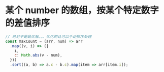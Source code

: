 # 某个 number 的数组，按某个特定数字的差值排序

```js
// 绝对不是最优解。。。优化的话可以手动排序处理
const maxCount = (arr, num) => arr
  .map((v, i) => ({
    i,
    c: Math.abs(v - num),
  }))
  .sort((a, b) => a.c - b.c).map(item => arr[item.i]);
```